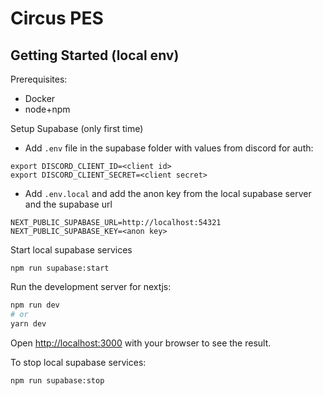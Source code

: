 # Circus PES

## Getting Started (local env)

Prerequisites:

- Docker
- node+npm

Setup Supabase (only first time)

- Add `.env` file in the supabase folder with values from discord for auth:

```
export DISCORD_CLIENT_ID=<client id>
export DISCORD_CLIENT_SECRET=<client secret>
```

- Add `.env.local` and add the anon key from the local supabase server and the supabase url

```
NEXT_PUBLIC_SUPABASE_URL=http://localhost:54321
NEXT_PUBLIC_SUPABASE_KEY=<anon key>
```

Start local supabase services

```
npm run supabase:start
```

Run the development server for nextjs:

```bash
npm run dev
# or
yarn dev
```

Open [http://localhost:3000](http://localhost:3000) with your browser to see the result.

To stop local supabase services:

```
npm run supabase:stop
```
